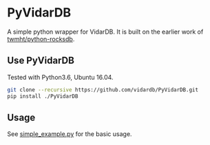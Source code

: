 # PyVidarDB

A simple python wrapper for VidarDB. It is built on the earlier work
of [twmht/python-rocksdb](https://github.com/twmht/python-rocksdb/tree/pybind11).

## Use PyVidarDB

Tested with Python3.6, Ubuntu 16.04.

```bash
git clone --recursive https://github.com/vidardb/PyVidarDB.git
pip install ./PyVidarDB
```

## Usage

See [simple_example.py](examples/simple_example.py) for the basic usage.

